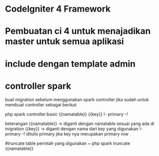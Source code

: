 # CodeIgniter 4 Framework

# Pembuatan ci 4 untuk menajadikan master untuk semua aplikasi
# include dengan template admin


# controller spark
buat migration sebelum menggunakan spark controller
jika sudah untuk membuat controller sebagai berikut

php spark controller:basic {{namatable}} {{key}} !- primary -!

keterangan
{{namatable}} -> diganti dengan namatable sesuai yang ada di migration
{{key}} -> diganti dengan nama dari key yang digunakan
!- primary -! ditulis primary jika key nya merupakan primary row

#truncate table
perintah yang digunakan 
~ php spark truncate {{namatable}}